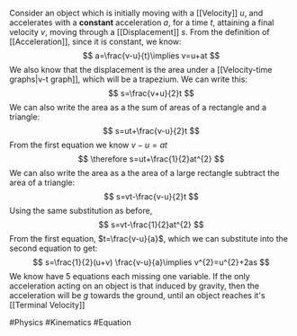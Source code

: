Consider an object which is initially moving with a [[Velocity]] $u$, and accelerates with a **constant** acceleration $a$, for a time $t$, attaining a final velocity $v$, moving through a [[Displacement]] $s$. 
From the definition of [[Acceleration]], since it is constant, we know:
$$
a=\frac{v-u}{t}\implies v=u+at
$$
We also know that the displacement is the area under a [[Velocity-time graphs|v-t graph]], which will be a trapezium. We can write this:
$$
s=\frac{v+u}{2}t
$$
We can also write the area as a the sum of areas of a rectangle and a triangle:
$$
s=ut+\frac{v-u}{2}t
$$
From the first equation we know $v-u=at$
$$
\therefore s=ut+\frac{1}{2}at^{2}
$$
We can also write the area as a the area of a large rectangle subtract the area of a triangle:
$$
s=vt-\frac{v-u}{2}t
$$
Using the same substitution as before,
$$
s=vt-\frac{1}{2}at^{2}
$$
From the first equation, $t=\frac{v-u}{a}$, which we can substitute into the second equation to get:
$$
s=\frac{1}{2}(u+v) \frac{v-u}{a}\implies v^{2}=u^{2}+2as
$$
We know have 5 equations each missing one variable. 
If the only acceleration acting on an object is that induced by gravity, then the acceleration will be $g$ towards the ground, until an object reaches it's [[Terminal Velocity]]

#Physics #Kinematics #Equation
